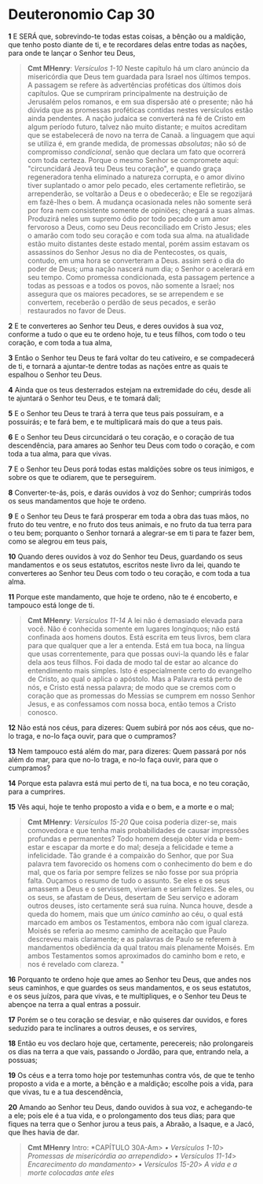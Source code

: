 # Deuteronomio Cap 30

**1** 	E SERÁ que, sobrevindo-te todas estas coisas, a bênção ou a maldição, que tenho posto diante de ti, e te recordares delas entre todas as nações, para onde te lançar o Senhor teu Deus,

> **Cmt MHenry**: *Versículos 1-10* Neste capítulo há um claro anúncio da misericórdia que Deus tem guardada para Israel nos últimos tempos. A passagem se refere às advertências proféticas dos últimos dois capítulos. Que se cumpriram principalmente na destruição de Jerusalém pelos romanos, e em sua dispersão até o presente; não há dúvida que as promessas proféticas contidas nestes versículos estão ainda pendentes. A nação judaica se converterá na fé de Cristo em algum período futuro, talvez não muito distante; e muitos acreditam que se estabelecerá de novo na terra de Canaã. a linguagem que aqui se utiliza é, em grande medida, de promessas *absolutas*; não só de compromisso *condicional*, senão que declara um fato que ocorrerá com toda certeza. Porque o mesmo Senhor se compromete aqui: "circuncidará Jeová teu Deus teu coração", e quando graça regeneradora tenha eliminado a natureza corrupta, e o amor divino tiver suplantado o amor pelo pecado, eles certamente refletirão, se arrependerão, se voltarão a Deus e o obedecerão; e Ele se regozijará em fazê-lhes o bem. A mudança ocasionada neles não somente será por fora nem consistente somente de opiniões; chegará a suas almas. Produzirá neles um supremo ódio por todo pecado e um amor fervoroso a Deus, como seu Deus reconciliado em Cristo Jesus; eles o amarão com todo seu coração e com toda sua alma. na atualidade estão muito distantes deste estado mental, porém assim estavam os assassinos do Senhor Jesus no dia de Pentecostes, os quais, contudo, em uma hora se converteram a Deus. assim será o dia do poder de Deus; uma nação nascerá num dia; o Senhor o acelerará em seu tempo. Como promessa condicionada, esta passagem pertence a todas as pessoas e a todos os povos, não somente a Israel; nos assegura que os maiores pecadores, se se arrependem e se convertem, receberão o perdão de seus pecados, e serão restaurados no favor de Deus.

**2** 	E te converteres ao Senhor teu Deus, e deres ouvidos à sua voz, conforme a tudo o que eu te ordeno hoje, tu e teus filhos, com todo o teu coração, e com toda a tua alma,

**3** 	Então o Senhor teu Deus te fará voltar do teu cativeiro, e se compadecerá de ti, e tornará a ajuntar-te dentre todas as nações entre as quais te espalhou o Senhor teu Deus.

**4** 	Ainda que os teus desterrados estejam na extremidade do céu, desde ali te ajuntará o Senhor teu Deus, e te tomará dali;

**5** 	E o Senhor teu Deus te trará à terra que teus pais possuíram, e a possuirás; e te fará bem, e te multiplicará mais do que a teus pais.

**6** 	E o Senhor teu Deus circuncidará o teu coração, e o coração de tua descendência, para amares ao Senhor teu Deus com todo o coração, e com toda a tua alma, para que vivas.

**7** 	E o Senhor teu Deus porá todas estas maldições sobre os teus inimigos, e sobre os que te odiarem, que te perseguirem.

**8** 	Converter-te-ás, pois, e darás ouvidos à voz do Senhor; cumprirás todos os seus mandamentos que hoje te ordeno.

**9** 	E o Senhor teu Deus te fará prosperar em toda a obra das tuas mãos, no fruto do teu ventre, e no fruto dos teus animais, e no fruto da tua terra para o teu bem; porquanto o Senhor tornará a alegrar-se em ti para te fazer bem, como se alegrou em teus pais,

**10** 	Quando deres ouvidos à voz do Senhor teu Deus, guardando os seus mandamentos e os seus estatutos, escritos neste livro da lei, quando te converteres ao Senhor teu Deus com todo o teu coração, e com toda a tua alma.

**11** 	Porque este mandamento, que hoje te ordeno, não te é encoberto, e tampouco está longe de ti.

> **Cmt MHenry**: *Versículos 11-14* A lei não é demasiado elevada para você. Não é conhecida somente em lugares longínquos; não está confinada aos homens doutos. Está escrita em teus livros, bem clara para que qualquer que a ler a entenda. Está em tua boca, na língua que usas correntemente, para que possas ouvi-la quando lês e falar dela aos teus filhos. Foi dada de modo tal de estar ao alcance do entendimento mais simples. Isto é especialmente certo do evangelho de Cristo, ao qual o aplica o apóstolo. Mas a Palavra está perto de nós, e Cristo está nessa palavra; de modo que se cremos com o coração que as promessas do Messias se cumprem em nosso Senhor Jesus, e as confessamos com nossa boca, então temos a Cristo conosco.

**12** 	Não está nos céus, para dizeres: Quem subirá por nós aos céus, que no-lo traga, e no-lo faça ouvir, para que o cumpramos?

**13** 	Nem tampouco está além do mar, para dizeres: Quem passará por nós além do mar, para que no-lo traga, e no-lo faça ouvir, para que o cumpramos?

**14** 	Porque esta palavra está mui perto de ti, na tua boca, e no teu coração, para a cumprires.

**15** 	Vês aqui, hoje te tenho proposto a vida e o bem, e a morte e o mal;

> **Cmt MHenry**: *Versículos 15-20* Que coisa poderia dizer-se, mais comovedora e que tenha mais probabilidades de causar impressões profundas e permanentes? Todo homem deseja obter vida e bem-estar e escapar da morte e do mal; deseja a felicidade e teme a infelicidade. Tão grande é a compaixão do Senhor, que por Sua palavra tem favorecido os homens com o conhecimento do bem e do mal, que os faria por sempre felizes se não fosse por sua própria falta. Ouçamos o resumo de tudo o assunto. Se eles e os seus amassem a Deus e o servissem, viveriam e seriam felizes. Se eles, ou os seus, se afastam de Deus, desertam de Seu serviço e adoram outros deuses, isto certamente será sua ruína. Nunca houve, desde a queda do homem, mais que um *único caminho* ao céu, o qual está marcado em ambos os Testamentos, embora não com igual clareza. Moisés se referia ao mesmo caminho de aceitação que Paulo descreveu mais claramente; e as palavras de Paulo se referem à mandamentos obediência da qual tratou mais plenamente Moisés. Em ambos Testamentos somos aproximados do caminho bom e reto, e nos é revelado com clareza. "

**16** 	Porquanto te ordeno hoje que ames ao Senhor teu Deus, que andes nos seus caminhos, e que guardes os seus mandamentos, e os seus estatutos, e os seus juízos, para que vivas, e te multipliques, e o Senhor teu Deus te abençoe na terra a qual entras a possuir.

**17** 	Porém se o teu coração se desviar, e não quiseres dar ouvidos, e fores seduzido para te inclinares a outros deuses, e os servires,

**18** 	Então eu vos declaro hoje que, certamente, perecereis; não prolongareis os dias na terra a que vais, passando o Jordão, para que, entrando nela, a possuas;

**19** 	Os céus e a terra tomo hoje por testemunhas contra vós, de que te tenho proposto a vida e a morte, a bênção e a maldição; escolhe pois a vida, para que vivas, tu e a tua descendência,

**20** 	Amando ao Senhor teu Deus, dando ouvidos à sua voz, e achegando-te a ele; pois ele é a tua vida, e o prolongamento dos teus dias; para que fiques na terra que o Senhor jurou a teus pais, a Abraão, a Isaque, e a Jacó, que lhes havia de dar.


> **Cmt MHenry** Intro: *CAPÍTULO 30A-Am> *• Versículos 1-10*> *Promessas de misericórdia ao arrependido*> *• Versículos 11-14*> *Encarecimento do mandamento*> *• Versículos 15-20*> *A vida e a morte colocadas ante eles*